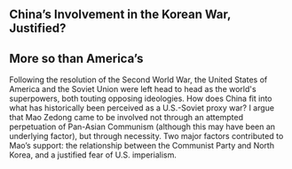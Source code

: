 <section id="test">

# China’s Involvement in the Korean War, Justified? 
## More so than America’s

Following the resolution of the Second World War, the United States of America and the Soviet Union were left head to head as the world's superpowers, both touting opposing ideologies. How does China fit into what has historically been perceived as a U.S.-Soviet proxy war? I argue that Mao Zedong came to be involved not through an attempted perpetuation of Pan-Asian Communism (although this may have been an underlying factor), but through necessity. Two major factors contributed to Mao’s support: the relationship between the Communist Party and North Korea, and a justified fear of U.S. imperialism. 

</section>
